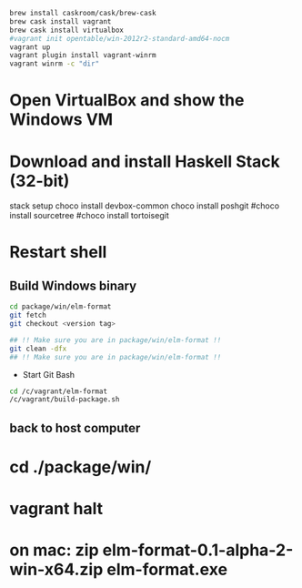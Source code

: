```bash
brew install caskroom/cask/brew-cask
brew cask install vagrant
brew cask install virtualbox
#vagrant init opentable/win-2012r2-standard-amd64-nocm
vagrant up
vagrant plugin install vagrant-winrm
vagrant winrm -c "dir"
```

# Open VirtualBox and show the Windows VM

# Download and install Haskell Stack (32-bit)

stack setup
choco install devbox-common
choco install poshgit
#choco install sourcetree
#choco install tortoisegit

# Restart shell


## Build Windows binary

```bash
cd package/win/elm-format
git fetch
git checkout <version tag>

## !! Make sure you are in package/win/elm-format !!
git clean -dfx
## !! Make sure you are in package/win/elm-format !!
```

 - Start Git Bash

```bash
cd /c/vagrant/elm-format
/c/vagrant/build-package.sh
```

## back to host computer
# cd ./package/win/
# vagrant halt

# on mac:  zip elm-format-0.1-alpha-2-win-x64.zip elm-format.exe
